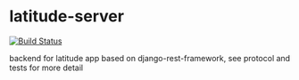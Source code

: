 latitude-server
===============

[![Build Status](https://travis-ci.org/flankerhqd/latitude-server.png?branch=master)](https://travis-ci.org/flankerhqd/latitude-server)

backend for latitude app based on django-rest-framework, see protocol and tests for more detail
